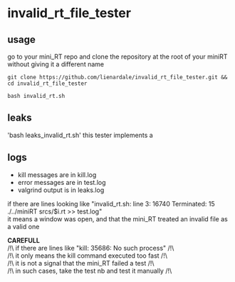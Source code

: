 # invalid_rt_file_tester

## usage
go to your mini_RT repo
and clone the repository at the root of your miniRT without giving it a different name
```
git clone https://github.com/lienardale/invalid_rt_file_tester.git && cd invalid_rt_file_tester
```
```
bash invalid_rt.sh
```


## leaks
'bash leaks_invalid_rt.sh'
this tester implements a 

## logs
- kill messages are in kill.log
- error messages are in test.log
- valgrind output is in leaks.log

if there are lines looking like "invalid_rt.sh: line 3: 16740 Terminated: 15          ./../miniRT srcs/$i.rt >> test.log"    
it means a window was open, and that the mini_RT treated an invalid file as a valid one

**CAREFULL**   
	/!\ if there are lines like "kill: 35686: No such process" /!\     
   /!\ it only means the kill command executed too fast /!\   
   /!\ it is not a signal that the mini_RT failed a test /!\   
   /!\ in such cases, take the test nb and test it manually /!\

